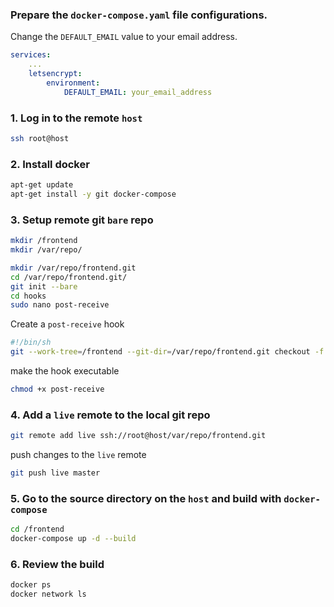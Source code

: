 ### Prepare the `docker-compose.yaml` file configurations.
Change the `DEFAULT_EMAIL` value to your email address.
```yaml
services:
    ...
    letsencrypt: 
        environment:
            DEFAULT_EMAIL: your_email_address
```

### 1. Log in to the remote `host`
```sh
ssh root@host
```

### 2. Install docker
```sh
apt-get update
apt-get install -y git docker-compose
```

### 3. Setup remote git `bare` repo 
```sh
mkdir /frontend
mkdir /var/repo/

mkdir /var/repo/frontend.git
cd /var/repo/frontend.git/
git init --bare
cd hooks
sudo nano post-receive
```
Create a `post-receive` hook 
```sh
#!/bin/sh
git --work-tree=/frontend --git-dir=/var/repo/frontend.git checkout -f
```
make the hook executable
```sh
chmod +x post-receive
```

### 4. Add a `live` remote to the local git repo
```sh
git remote add live ssh://root@host/var/repo/frontend.git
```
push changes to the `live` remote
```sh
git push live master
```

### 5. Go to the source directory on the `host` and build with `docker-compose`
```sh
cd /frontend
docker-compose up -d --build
```

### 6. Review the build
```sh
docker ps
docker network ls
```

